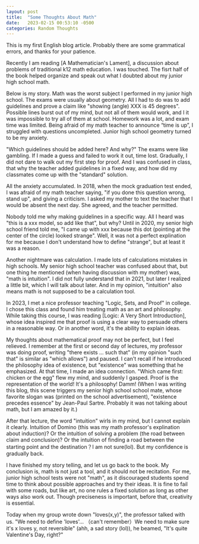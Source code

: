 ```yaml
---
layout: post
title:  "Some Thoughts About Math"
date:   2023-02-15 00:53:10 -0500
categories: Random Thoughts
---
```

<p>This is my first English blog article. Probably there are some grammatical errors, and thanks for your patience. </p>

<p>Recently I am reading [A Mathematician's Lament], a discussion about problems of traditional k12 math education. I was touched. The fisrt half of the book helped organize and speak out what I doubted about my junior high school math.</p>

<p>Below is my story. Math was the worst subject I performed in my junior high school. The exams were usually about geometry. All I had to do was to add guidelines and prove a claim like "showing (angle) XXX is 45 degrees". Possible lines burst out of my mind, but not all of them would work, and I it was impossible to try all of them at school. Homework was a lot, and exam time was limited. Being afraid of my math teacher to announce “time is up”, I struggled with questions uncompleted. Junior high school geometry turned to be my anxiety.</p>

<p>"Which guidelines should be added here? And why?" The exams were like gambling. If I made a guess and failed to work it out, time lost. Gradually, I did not dare to walk out my first step for proof. And I was confused in class, that why the teacher added guidelines in a fixed way, and how did my classmates come up with the "standard" solution. 

<p>All the anxiety accumulated. In 2018, when the mock graduation test ended, I was afraid of my math teacher saying, "if you done this question wrong, stand up", and giving a criticism. I asked my mother to text the teacher that I would be absent the next day. She agreed, and the teacher permitted.</p>

<p>Nobody told me why making guidelines in a specific way. All I heard was "this is a xxx model, so add like that", but why? Until in 2020, my senior high school friend told me, "I came up with xxx because this dot (pointing at the center of the circle) looked strange". Well, it was not a perfect explination for me because I don't understand how to define "strange", but at least it was a reason.</p>

<p>Another nightmare was calculation. I made lots of calculations mistakes in high schools. My senior high school teacher was confused about that, but one thing he mentioned (when having discussion with my mother) was, "math is intuition". I did not fully understand that in 2021, but later I realized a little bit, which I will talk about later. And in my opinion, "intuition" also means math is not supposed to be a calculation tool.</p>

<p>In 2023, I met a nice professor teaching "Logic, Sets, and Proof" in college. I chose this class and found him treating math as an art and philosophy. While taking this course, I was reading [Logic: A Very Short Introduction], whose idea inspired me that proof is using a clear way to persuade others in a reasonable way. Or in another word, it's the ability to explain ideas. </p>

<p>My thoughts about mathematical proof may not be perfect, but I feel relieved. I remember at the first or second day of lectures, my professor was doing proof, writing "there exists ... such that" (in my opinion "such that" is similar as "which allows") and paused. I can't recall if he introduced the philosophy idea of existence, but "existence" was something that he emphasized. At that time, I made an idea connection. "Which came first: chicken or the egg" flew my mind, and suddenly I gasped. Proof is the representation of the world! It's a philosophy! Damm! (When I was writing this blog, this scene triggers my senior high school school mate, whose favorite slogan was (printed on the school advertisement), "existence precedes essence" by Jean-Paul Sartre. Probably it was not talking about math, but I am amazed by it.) </p>

<p>After that lecture, the word "intuition" wirls in my mind, but I cannot explain it clearly. Intuition of Domino (this was my math professor's explination about induction)? Or the intuition of solving a problem (the road between claim and conclusion)? Or the intuition of finding a road between the starting point and the destination？I am not sure(lol). But my confidence is gradually back.</p>

<p>I have finished my story telling, and let us go back to the book. My conclusion is, math is not just a tool, and it should not be recitation. For me, junior high school tests were not "math", as it discouraged students spend time to think about possible approaches and try their ideas. It is fine to fail with some roads, but like art, no one rules a fixed solution as long as other ways also work out. Though preciseness is important, before that, creativity is essential.</p>

<p>Today when my group wrote down "loves(x,y)", the professor talked with us. "We need to define 'loves'... （can't remember）We need to make sure it's x loves y, not reversible" (ahh, a sad story (lol)), he beamed, "It's quite Valentine's Day, right?"</p>